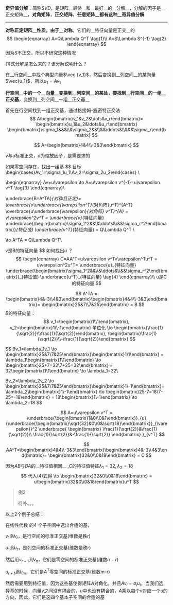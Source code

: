 __奇异值分解__：简称$SVD$，是矩阵__最终__和__最好__的__分解__，分解的因子是__正交矩阵__，__对角矩阵__，__正交矩阵__，__任意矩阵__都有这种__奇异值分解__ 

---

__对称正定矩阵__性质，由于__对称__，它们的__特征向量是正交__的
$$
\begin{eqnarray}
    A=Q\Lambda Q^T \tag{1}\\
    A=S\Lambda S^{-1} \tag{2}
\end{eqnarray}
$$
因为$S$不正交，所以不研究这种情况



$(1)$式分解是怎么来的？该分解说明什么？

在__行空间__中找个典型向量$\vec {v_1}$，然后变换到__列空间__的某向量$\vec{u_1}$，所以$u_1=Av_1$

__行空间__中的一个__向量__变换到__列空间__的某处，要找到__行空间__的一组__正交基__，变换到__列空间__一组__正交基__ 

首先在行空间找到一组正交基，通过格接姆-施密特正交法
$$
A\begin{bmatrix}v_1&v_2&\dots&v_r\end{bmatrix}=
\begin{bmatrix}u_1&u_2&\dots&u_r\end{bmatrix}
\begin{bmatrix}\sigma_1&&&\\&\sigma_2&&\\&&\ddots&\\&&&\sigma_r\end{bmatrix}
$$

$$
A=\begin{bmatrix}4&4\\-3&3\end{bmatrix}
$$

$v$与$u$标准正交，$\sigma$为缩放因子，是需要求的

如果零空间存在，找出一组基
$$
目标\begin{cases}Av_1=\sigma_1u_1\\Av_2=\sigma_2u_2\end{cases} \\

\begin{eqnarray}
    Av=u\varepsilon \to A=u\varepsilon v^{-1}=u\varepsilon v^T \tag{3}
\end{eqnarray}\\

\underbrace{B=A^TA}_{对称且正定}=
\overbrace{v\underbrace{\varepsilon^T}_{对角阵}u^T}^{A^T}
\overbrace{u\underbrace{\varepsilon}_{对角阵} v^T}^{A} = v\varepsilon^2v^T = \underbrace{v}_{特征向量}
\underbrace{\begin{bmatrix}\sigma_1^2&&\\&\ddots&\\&&\sigma_r^2\end{bmatrix}}_{特征值}
\underbrace{v^T}_{特征向量} = Q\Lambda Q^T \\

\to A^TA = Q\Lambda Q^T\\

v是B的特征向量
$$
如何找出$u$ ？
$$
\begin{eqnarray}
    C=AA^T=u\varepsilon v^Tv\varepsilon^Tu^T = u\varepsilon^2u^T=
    \underbrace{u}_{特征向量}
    \underbrace{\begin{bmatrix}\sigma_1^2&&\\&\ddots&\\&&\sigma_r^2\end{bmatrix}}_{特征值}
    \underbrace{u^T}_{特征向量} \tag{4}
\end{eqnarray}\\
u是C的特征向量
$$

$$
A^TA = \begin{bmatrix}4&-3\\4&3\end{bmatrix}\begin{bmatrix}4&4\\-3&3\end{bmatrix}=
\begin{bmatrix}25&7\\7&25\end{bmatrix} = B
$$
$B$的特征向量：
$$
v_1=\begin{bmatrix}1\\1\end{bmatrix},
v_2=\begin{bmatrix}1\\-1\end{bmatrix}
单位化 \to
\begin{bmatrix}\frac{1}{\sqrt{2}}\\\frac{1}{\sqrt{2}}\end{bmatrix},
\begin{bmatrix}\frac{1}{\sqrt{2}}\\-\frac{1}{\sqrt{2}}\end{bmatrix}
$$

$$
Bv_1=\lambda_1v_1 
\to \begin{bmatrix}25&7\\7&25\end{bmatrix}\begin{bmatrix}1\\1\end{bmatrix} = 
\lambda_1\begin{bmatrix}1\\1\end{bmatrix}
\to \begin{bmatrix}25+7=32\\7+25=32\end{bmatrix} =
32\begin{bmatrix}1\\1\end{bmatrix} \to \lambda_1=32\\

Bv_2=\lambda_2v_2 
\to \begin{bmatrix}25&7\\7&25\end{bmatrix}\begin{bmatrix}1\\-1\end{bmatrix}=
\lambda_2\begin{bmatrix}1\\-1\end{bmatrix}
\to \begin{bmatrix}25-7=18\\7-25=-18\end{bmatrix} = 
18\begin{bmatrix}1\\-1\end{bmatrix} \to \lambda_2=18
$$

$$
A=u\varepsilon v^T =
\underbrace{\begin{bmatrix}1&0\\0&1\end{bmatrix}}_{u}
{\underbrace{\begin{bmatrix}\sqrt{32}&0\\0&\sqrt{18}\end{bmatrix}}_{\varepsilon}}^2
\underbrace{
\begin{bmatrix}
    \frac{1}{\sqrt{2}}&\frac{1}{\sqrt{2}}\\
    \frac{1}{\sqrt{2}}&-\frac{1}{\sqrt{2}}
\end{bmatrix}
}_{v^T}
$$

$$
AA^T=\begin{bmatrix}4&4\\-3&3\end{bmatrix}\begin{bmatrix}4&-3\\4&3\end{bmatrix}=
\begin{bmatrix}32&0\\0&18\end{bmatrix} = C
$$

因为$AB$与$BA$的__特征值相同__ ,$C$的特征值特征$\lambda_1=32,\lambda_2=18$
$$
代入(4)式得 \to \begin{bmatrix}32&0\\0&18\end{bmatrix} = u\begin{bmatrix}32&0\\0&18\end{bmatrix}u^T
$$



> 例2
>
> 待补。。。
>
>



以上2个例子总结：

在线性代数 的4 个子空间中选出合适的基，

$v_1到v_r$，是行空间的标准正交基(维数是秩$r$)

$u_1到u_r$，是列空间的标准正交基(维数是秩$r$)

然后用$v_{r+1}到v_n$，它们是零空间的标准正交基(维数$n-r$)

$u_{r+1}到u_m$，它们是$A^T$零空间的标准正交基(维数m-r)

然后需要用到特征值，因为这些基使得矩阵$A$对角化，并且$Av_i=\sigma_iu_i$，当我们选择基的时候，向量$v$之间没有耦合的，$u$中也没有耦合的，$A$乘以每个$v$对应一个$u$的方向，因此，它们是这四个基本子空间的合适的基
